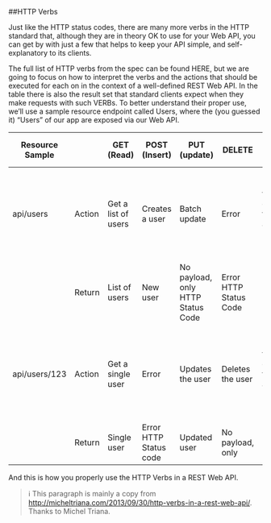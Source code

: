 ##HTTP Verbs

Just like the HTTP status codes, there are many more verbs in the HTTP standard that, although they are in theory OK to use for your Web API, you can get by with just a few that helps to keep your API simple, and self-explanatory to its clients.

The full list of HTTP verbs from the spec can be found HERE, but we are going to focus on how to interpret the verbs and the actions that should be executed for each on in the context of a well-defined REST Web API. In the table there is also the result set that standard clients expect when they make requests with such VERBs. To better understand their proper use, we’ll use a sample resource endpoint called Users, where the (you guessed it) “Users” of our app are exposed via our Web API.

| Resource Sample|             | GET (Read)          | POST (Insert)          | PUT (update)                       | DELETE                 | Patch (partial update)    |
|----------------|-------------|---------------------|------------------------|------------------------------------|------------------------|---------------------------|
| api/users      | Action      | Get a list of users | Creates a user         | Batch update                       | Error                  | Batch update the users only with the attributes present in the request |
|                | Return      | List of users       | New user               | No payload, only HTTP Status Code  | Error HTTP Status Code |                           |
|                |             |                     |                        |                                    |                        |                           |
| api/users/123  | Action      | Get a single user   | Error                  | Updates the user                   | Deletes the user       | Partially updates the user only with the attributes present in the request | 
|                | Return      | Single user         | Error HTTP Status code | Updated user                       | No payload, only       |                           | 




And this is how you properly use the HTTP Verbs in a REST Web API.

> :information_source: This paragraph is mainly a copy from http://micheltriana.com/2013/09/30/http-verbs-in-a-rest-web-api/. Thanks to Michel Triana.
 

 
